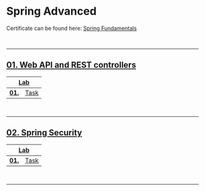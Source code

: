 # Spring Advanced
Certificate can be found here: <a href="XXXXX">Spring Fundamentals</a>

<br/>

---

## <a href="XXXXX">01. Web API and REST controllers
<table>
  <thead>
    <tr>
      <th colspan="10" style="text-align:center;">Lab</th>
    </tr>
  </thead>
  <tbody>
    <tr>
      <td><b>01.</b></td>
      <td><a href="XXXXX">Task</a></td>
    </tr>
  </tbody>
</table>
<br/>

---

## <a href="XXXXX">02. Spring Security
<table>
  <thead>
    <tr>
      <th colspan="10" style="text-align:center;">Lab</th>
    </tr>
  </thead>
  <tbody>
    <tr>
      <td><b>01.</b></td>
      <td><a href="XXXXX">Task</a></td>
    </tr>
  </tbody>
</table>
<br/>

---

